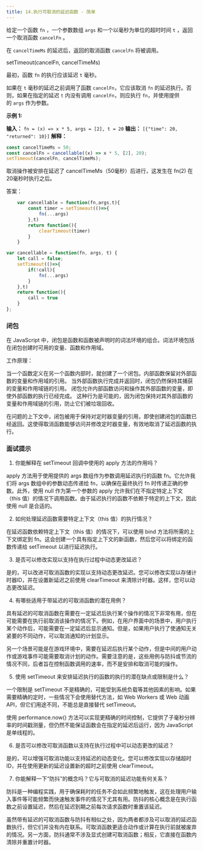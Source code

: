 ```yaml
---
title: 14.执行可取消的延迟函数 - 简单
---
```

给定一个函数 `fn` ，一个参数数组 `args` 和一个以毫秒为单位的超时时间 `t` ，返回一个取消函数 `cancelFn` 。

在 `cancelTimeMs` 的延迟后，返回的取消函数 `cancelFn` 将被调用。

setTimeout(cancelFn, cancelTimeMs)

最初，函数 `fn` 的执行应该延迟 `t` 毫秒。

如果在 `t` 毫秒的延迟之前调用了函数 `cancelFn`，它应该取消 `fn` 的延迟执行。否则，如果在指定的延迟 `t` 内没有调用 `cancelFn`，则应执行 `fn`，并使用提供的 `args` 作为参数。

**示例 1:**

**输入：** `fn = (x) => x * 5, args = [2], t = 20`
**输出：** `[{"time": 20, "returned": 10}]`
**解释：**
```js
const cancelTimeMs = 50;
const cancelFn = cancellable((x) => x * 5, [2], 20);
setTimeout(cancelFn, cancelTimeMs);
```

取消操作被安排在延迟了 cancelTimeMs（50毫秒）后进行，这发生在 fn(2) 在20毫秒时执行之后。

答案：
```js
	var cancellable = function(fn,args,t){
		const timer = setTimeout(()=>{
			fn(...args)
		},t)
		return function(){
			clearTimeout(timer)
		}
	}
```

```js
var cancellable = function(fn, args, t) {
    let call = false;
    setTimeout(()=>{
        if(!call){
            fn(...args)
        }
    },t)
    return function(){
        call = true
    }
};
```

### 闭包
在 JavaScript 中，闭包是函数和函数被声明时的词法环境的组合。词法环境包括在闭包创建时可用的变量、函数和作用域。

工作原理：

当一个函数定义在另一个函数内部时，就创建了一个闭包。内部函数保留对外部函数的变量和作用域的引用。
当外部函数执行完成并返回时，闭包仍然保持其捕获的变量和作用域链的引用。
闭包允许内部函数访问和操作其外部函数的变量，即使外部函数的执行已经完成。
这种行为是可能的，因为闭包保持对其外部函数的变量和作用域链的引用，防止它们被垃圾回收。

在问题的上下文中，闭包被用于保持对定时器变量的引用，即使创建闭包的函数已经返回。这使得取消函数能够访问并修改定时器变量，有效地取消了延迟函数的执行。

### 面试提示
1. 你能解释在 setTimeout 回调中使用的 apply 方法的作用吗？

apply 方法用于使用提供的 args 数组作为参数调用延迟执行的函数 fn。它允许我们将 args 数组中的参数动态传递给 fn，以确保在最终执行 fn 时传递正确的参数。此外，使用 null 作为第一个参数的 apply 允许我们在不指定特定上下文（this 值）的情况下调用函数。由于延迟执行的函数不依赖于特定的上下文，因此使用 null 是合适的。

2. 如何处理延迟函数需要特定上下文（this 值）的执行情况？

在延迟函数依赖特定上下文（this 值）的情况下，可以使用 bind 方法将所需的上下文绑定到 fn。这会创建一个具有指定上下文的新函数，然后您可以将绑定的函数传递给 setTimeout 以进行延迟执行。

3. 是否可以修改实现以支持在执行过程中动态更改延迟？

是的，可以改进可取消函数的实现以支持动态更改延迟。您可以修改实现以存储计时器ID，并在设置新延迟之前使用 clearTimeout 来清除计时器。这样，您可以动态更改延迟。

4. 有哪些适用于带延迟的可取消函数的潜在用例？

具有延迟的可取消函数在需要在一定延迟后执行某个操作的情况下非常有用，但在可能需要在执行前取消该操作的情况下。例如，在用户界面中的场景中，用户执行某个动作后，可能需要在一定延迟后显示通知。但是，如果用户执行了使通知无关紧要的不同动作，可以取消通知的计划显示。

另一个场景可能是在游戏环境中，需要在延迟后执行某个动作，但是中间的用户动作或游戏事件可能需要取消计划的动作。需要注意的是，这些用例与防抖或节流的情况不同，后者旨在控制函数调用的速率，而不是安排和取消可能的操作。

5. 使用 setTimeout 来安排延迟执行的函数的执行的潜在缺点或限制是什么？

一个限制是 setTimeout 不是精确的，可能受到系统负载等其他因素的影响。如果需要精确的定时，一些情况下会使用替代方法，如 Web Workers 或 Web 动画 API，但它们用途不同，不能总是直接替代 setTimeout。

使用 performance.now() 方法可以实现更精确的时间控制，它提供了子毫秒分辨率的时间戳测量，但仍然不能保证函数会在指定的延迟后运行，因为 JavaScript 是单线程的。

6. 是否可以修改可取消函数以支持在执行过程中可以动态更改的延迟？

是的，可以增强可取消功能以支持延迟的动态变化。您可以修改实现以存储超时 ID，并在使用更新的延迟设置新的超时之前使用 clearTimeout。

7. 你能解释一下“防抖”的概念吗？它与可取消的延迟功能有何关系？

防抖是一种编程实践，用于确保耗时的任务不会如此频繁地触发，这在处理用户输入事件等可能频繁而快速触发事件的情况下尤其有用。防抖的核心概念是在执行函数之前设置延迟，然后在延迟到期之前每次请求函数时重置该延迟。

虽然带有延迟的可取消函数与防抖有相似之处，因为两者都涉及可以取消的延迟函数执行，但它们并没有内在联系。可取消函数更适合动作或计算在执行前就被废弃的情况。另一方面，防抖通常不涉及显式创建可取消函数；相反，它直接在函数内清除并重置计时器。